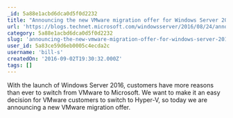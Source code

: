 ```yaml
---
_id: 5a88e1acbd6dca0d5f0d2232
title: "Announcing the new VMware migration offer for Windows Server 2016"
url: 'https://blogs.technet.microsoft.com/windowsserver/2016/08/24/announcing-the-new-vmware-migration-offer-for-windows-server-2016/'
category: 5a88e1acbd6dca0d5f0d2232
slug: 'announcing-the-new-vmware-migration-offer-for-windows-server-2016'
user_id: 5a83ce59d6eb0005c4ecda2c
username: 'bill-s'
createdOn: '2016-09-02T19:30:32.000Z'
tags: []
---
```


With the launch of Windows Server 2016, customers have more reasons than ever to switch from VMware to Microsoft. We want to make it an easy decision for VMware customers to switch to Hyper-V, so today we are announcing a new VMware migration offer.
